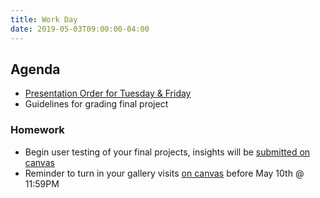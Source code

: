 ```yaml
---
title: Work Day
date: 2019-05-03T09:00:00-04:00
---
```


## Agenda

- [Presentation Order for Tuesday & Friday](/projects/live-data/)
- Guidelines for grading final project
  
### Homework

- Begin user testing of your final projects, insights will be [submitted on canvas](https://prmlg.ht/2vD40wO)
- Reminder to turn in your gallery visits [on canvas](https://prmlg.ht/2VFnf7h) before May 10th @ 11:59PM
